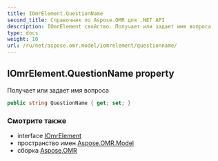 ```yaml
---
title: IOmrElement.QuestionName
second_title: Справочник по Aspose.OMR для .NET API
description: IOmrElement свойство. Получает или задает имя вопроса
type: docs
weight: 10
url: /ru/net/aspose.omr.model/iomrelement/questionname/
---
```

## IOmrElement.QuestionName property

Получает или задает имя вопроса

```csharp
public string QuestionName { get; set; }
```

### Смотрите также

* interface [IOmrElement](../)
* пространство имен [Aspose.OMR.Model](../../iomrelement/)
* сборка [Aspose.OMR](../../../)


